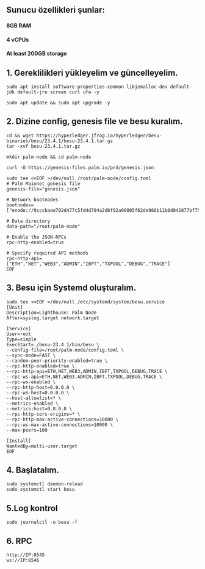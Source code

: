 ## Sunucu özellikleri şunlar:
#### 8GB RAM
#### 4 vCPUs
#### At least 200GB storage
## 1. Gereklilikleri yükleyelim ve güncelleyelim.
```
sudo apt install software-properties-common libjemalloc-dev default-jdk default-jre screen curl ufw -y
```
```
sudo apt update && sudo apt upgrade -y
```
## 2. Dizine config, genesis file ve besu kuralım.
```
cd && wget https://hyperledger.jfrog.io/hyperledger/besu-binaries/besu/23.4.1/besu-23.4.1.tar.gz
tar -xvf besu-23.4.1.tar.gz
```
```
mkdir palm-node && cd palm-node
```
```
curl -O https://genesis-files.palm.io/prd/genesis.json
```
```
sudo tee <<EOF >/dev/null /root/palm-node/config.toml
# Palm Mainnet genesis file
genesis-file="genesis.json"

# Network bootnodes
bootnodes=["enode://9cccbaae702d477c5fd4d704a2d6f92a90005f62de980b11b0d042877bf759774cf7d68d358c59427622e87538bc46afa1195d6ac12cb153d6771461c1830d1b@54.243.108.56:30303","enode://d6518f4f318a172158cf73c3e615c4eb488efb14c20b4a2f13570bf01092573222cd6935599a80017512457fb7f229cf6562f9d038b5d0dc98db95074d4a98b3@18.235.247.31:30303"]

# Data directory
data-path="/root/palm-node"

# Enable the JSON-RPCs
rpc-http-enabled=true

# Specify required API methods
rpc-http-api=["ETH","NET","WEB3","ADMIN","IBFT","TXPOOL","DEBUG","TRACE"]
EOF
```
## 3. Besu için Systemd oluşturalım.
```
sudo tee <<EOF >/dev/null /etc/systemd/system/besu.service
[Unit]
Description=Lighthouse: Palm Node
After=syslog.target network.target

[Service]
User=root
Type=simple
ExecStart=./besu-23.4.1/bin/besu \
--config-file=/root/palm-node/config.toml \
--sync-mode=FAST \
--random-peer-priority-enabled=true \
--rpc-http-enabled=true \
--rpc-http-api=ETH,NET,WEB3,ADMIN,IBFT,TXPOOL,DEBUG,TRACE \
--rpc-ws-api=ETH,NET,WEB3,ADMIN,IBFT,TXPOOL,DEBUG,TRACE \
--rpc-ws-enabled \
--rpc-http-host=0.0.0.0 \
--rpc-ws-host=0.0.0.0 \
--host-allowlist=* \
--metrics-enabled \
--metrics-host=0.0.0.0 \
--rpc-http-cors-origins=* \
--rpc-http-max-active-connections=10000 \
--rpc-ws-max-active-connections=10000 \
--max-peers=100

[Install]
WantedBy=multi-user.target
EOF
```
## 4. Başlatalım.
```
sudo systemctl daemon-reload
sudo systemctl start besu
```
## 5.Log kontrol
```
sudo journalctl -u besu -f
```
## 6. RPC 
```
http://IP:8545
ws://IP:8546
```
